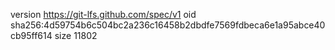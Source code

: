 version https://git-lfs.github.com/spec/v1
oid sha256:4d59754b6c504bc2a236c16458b2dbdfe7569fdbeca6e1a95abce40cb95ff614
size 11802
